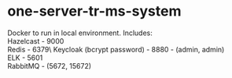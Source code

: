 # one-server-tr-ms-system
Docker to run in local environment. Includes:
\
Hazelcast - 9000\
Redis - 6379\ 
Keycloak (bcrypt password) - 8880 - (admin, admin)\
ELK - 5601\
RabbitMQ - (5672, 15672)